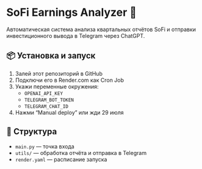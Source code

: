 # SoFi Earnings Analyzer 🤖

Автоматическая система анализа квартальных отчётов SoFi и отправки инвестиционного вывода в Telegram через ChatGPT.

## 📦 Установка и запуск

1. Залей этот репозиторий в GitHub
2. Подключи его в Render.com как Cron Job
3. Укажи переменные окружения:
   - `OPENAI_API_KEY`
   - `TELEGRAM_BOT_TOKEN`
   - `TELEGRAM_CHAT_ID`
4. Нажми “Manual deploy” или жди 29 июля

## 🔧 Структура

- `main.py` — точка входа
- `utils/` — обработка отчёта и отправка в Telegram
- `render.yaml` — расписание запуска
